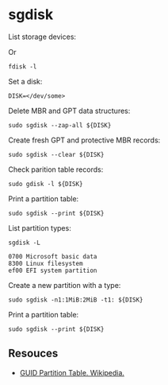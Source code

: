 # sgdisk

List storage devices:

Or

```shell
fdisk -l
```

Set a disk:

```shell
DISK=</dev/some>
```

Delete MBR and GPT data structures:

```shell
sudo sgdisk --zap-all ${DISK}
```

Create fresh GPT and protective MBR records:

```shell
sudo sgdisk --clear ${DISK}
```

Check parition table records:

```shell
sudo gdisk -l ${DISK}
```

Print a partition table:

```shell
sudo sgdisk --print ${DISK}
```

List partition types:

```shell
sgdisk -L
```

```output
0700 Microsoft basic data
8300 Linux filesystem
ef00 EFI system partition
```

Create a new partition with a type:

```shell
sudo sgdisk -n1:1MiB:2MiB -t1: ${DISK}
```

Print a partition table:

```shell
sudo sgdisk --print ${DISK}
```

## Resouces

* [GUID Partition Table. Wikipedia.](https://en.wikipedia.org/wiki/GUID_Partition_Table)
